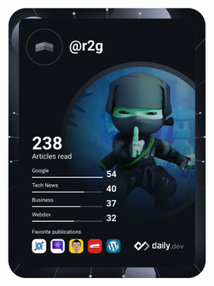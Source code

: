 <a href="https://app.daily.dev/DailyDevTips"><img src="https://github.com/r2g/r2g/blob/main/devcard.svg" width="400" alt="r2g's Dev Card"/></a>
